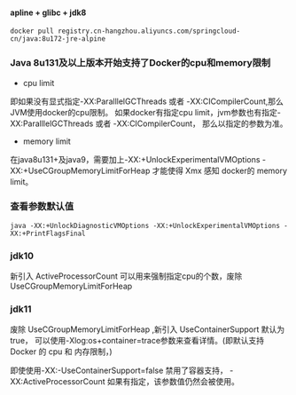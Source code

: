 #### apline + glibc + jdk8

```
docker pull registry.cn-hangzhou.aliyuncs.com/springcloud-cn/java:8u172-jre-alpine
```


### Java 8u131及以上版本开始支持了Docker的cpu和memory限制
- cpu limit

 即如果没有显式指定-XX:ParalllelGCThreads 或者 -XX:CICompilerCount,那么JVM使用docker的cpu限制。
 如果docker有指定cpu limit，jvm参数也有指定-XX:ParalllelGCThreads 或者 -XX:CICompilerCount，
 那么以指定的参数为准。

- memory limit

在java8u131+及java9，需要加上-XX:+UnlockExperimentalVMOptions -XX:+UseCGroupMemoryLimitForHeap
才能使得 Xmx 感知 docker的 memory limit。

### 查看参数默认值
````
java -XX:+UnlockDiagnosticVMOptions -XX:+UnlockExperimentalVMOptions -XX:+PrintFlagsFinal
````

### jdk10 
新引入 ActiveProcessorCount 可以用来强制指定cpu的个数，废除 UseCGroupMemoryLimitForHeap

### jdk11
废除 UseCGroupMemoryLimitForHeap ,新引入 UseContainerSupport 默认为true，
可以使用-Xlog:os+container=trace参数来查看详情。(即默认支持 Docker 的 cpu 和 内存限制，)

即使使用-XX:-UseContainerSupport=false 禁用了容器支持，
-XX:ActiveProcessorCount 如果有指定，该参数值仍然会被使用。

